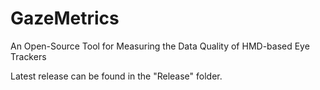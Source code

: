 # GazeMetrics
An Open-Source Tool for Measuring the Data Quality of HMD-based Eye Trackers

Latest release can be found in the "Release" folder.
